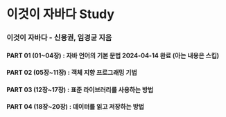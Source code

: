 # 이것이 자바다 Study
### 이것이 자바다 - 신용권, 임경균 지음
#### PART 01 (01~04장) : 자바 언어의 기본 문법 2024-04-14 완료 (아는 내용은 스킵)
#### PART 02 (05장~11장) : 객체 지향 프로그래밍 기법
#### PART 03 (12장~17장) : 표준 라이브러리를 사용하는 방법
#### PART 04 (18장~20장) : 데이터를 읽고 저장하는 방법
